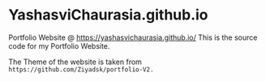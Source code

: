 # YashasviChaurasia.github.io
Portfolio Website @ https://yashasvichaurasia.github.io/
This is the source code for my Portfolio Website.



The Theme of the website is taken from `https://github.com/Ziyadsk/portfolio-V2.`
